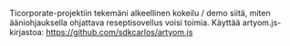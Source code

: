 Ticorporate-projektiin tekemäni alkeellinen kokeilu / demo siitä, miten ääniohjauksella ohjattava reseptisovellus voisi toimia. Käyttää artyom.js-kirjastoa: https://github.com/sdkcarlos/artyom.js

